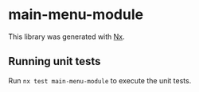 # main-menu-module

This library was generated with [Nx](https://nx.dev).

## Running unit tests

Run `nx test main-menu-module` to execute the unit tests.
